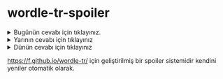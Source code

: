 # wordle-tr-spoiler

<details>
  <summary>Bugünün cevabı için tıklayınız.</summary>
  <br>
    <b> kısış </b>
</details>

<details>
  <summary>Yarının cevabı için tıklayınız</summary>
  <br>
   <b> fitin </b>
</details>

<details>
  <summary>Dünün cevabı için tıklayınız </summary>
  <br>
  <b> hazcı </b>
</details>

https://f.github.io/wordle-tr/ için geliştirilmiş bir spoiler sistemidir kendini yeniler otomatik olarak.

